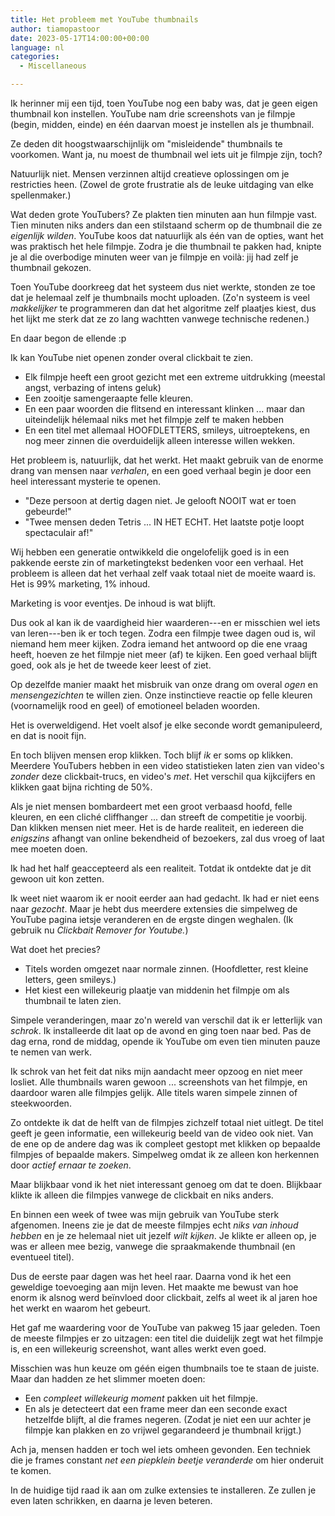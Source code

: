 ```yaml
---
title: Het probleem met YouTube thumbnails
author: tiamopastoor
date: 2023-05-17T14:00:00+00:00
language: nl
categories:
  - Miscellaneous

---
```

Ik herinner mij een tijd, toen YouTube nog een baby was, dat je geen eigen thumbnail kon instellen. YouTube nam drie screenshots van je filmpje (begin, midden, einde) en één daarvan moest je instellen als je thumbnail.

Ze deden dit hoogstwaarschijnlijk om "misleidende" thumbnails te voorkomen. Want ja, nu moest de thumbnail wel iets uit je filmpje zijn, toch? 

Natuurlijk niet. Mensen verzinnen altijd creatieve oplossingen om je restricties heen. (Zowel de grote frustratie als de leuke uitdaging van elke spellenmaker.)

Wat deden grote YouTubers? Ze plakten tien minuten aan hun filmpje vast. Tien minuten niks anders dan een stilstaand scherm op de thumbnail die ze _eigenlijk wilden_. YouTube koos dat natuurlijk als één van de opties, want het was praktisch het hele filmpje. Zodra je die thumbnail te pakken had, knipte je al die overbodige minuten weer van je filmpje en voilà: jij had zelf je thumbnail gekozen.

Toen YouTube doorkreeg dat het systeem dus niet werkte, stonden ze toe dat je helemaal zelf je thumbnails mocht uploaden. (Zo'n systeem is veel _makkelijker_ te programmeren dan dat het algoritme zelf plaatjes kiest, dus het lijkt me sterk dat ze zo lang wachtten vanwege technische redenen.)

En daar begon de ellende :p

Ik kan YouTube niet openen zonder overal clickbait te zien.

  * Elk filmpje heeft een groot gezicht met een extreme uitdrukking (meestal angst, verbazing of intens geluk)
  * Een zooitje samengeraapte felle kleuren.
  * En een paar woorden die flitsend en interessant klinken ... maar dan uiteindelijk hélemaal niks met het filmpje zelf te maken hebben
  * En een titel met allemaal HOOFDLETTERS, smileys, uitroeptekens, en nog meer zinnen die overduidelijk alleen interesse willen wekken.

Het probleem is, natuurlijk, dat het werkt. Het maakt gebruik van de enorme drang van mensen naar _verhalen_, en een goed verhaal begin je door een heel interessant mysterie te openen.

  * "Deze persoon at dertig dagen niet. Je gelooft NOOIT wat er toen gebeurde!"
  * "Twee mensen deden Tetris ... IN HET ECHT. Het laatste potje loopt spectaculair af!"

Wij hebben een generatie ontwikkeld die ongelofelijk goed is in een pakkende eerste zin of marketingtekst bedenken voor een verhaal. Het probleem is alleen dat het verhaal zelf vaak totaal niet de moeite waard is. Het is 99% marketing, 1% inhoud.

Marketing is voor eventjes. De inhoud is wat blijft. 

Dus ook al kan ik de vaardigheid hier waarderen---en er misschien wel iets van leren---ben ik er toch tegen. Zodra een filmpje twee dagen oud is, wil niemand hem meer kijken. Zodra iemand het antwoord op die ene vraag heeft, hoeven ze het filmpje niet meer (af) te kijken. Een goed verhaal blijft goed, ook als je het de tweede keer leest of ziet.

Op dezelfde manier maakt het misbruik van onze drang om overal _ogen_ en _mensengezichten_ te willen zien. Onze instinctieve reactie op felle kleuren (voornamelijk rood en geel) of emotioneel beladen woorden.

Het is overweldigend. Het voelt alsof je elke seconde wordt gemanipuleerd, en dat is nooit fijn.

En toch blijven mensen erop klikken. Toch blijf _ik_ er soms op klikken. Meerdere YouTubers hebben in een video statistieken laten zien van video's _zonder_ deze clickbait-trucs, en video's _met_. Het verschil qua kijkcijfers en klikken gaat bijna richting de 50%. 

Als je niet mensen bombardeert met een groot verbaasd hoofd, felle kleuren, en een cliché cliffhanger ... dan streeft de competitie je voorbij. Dan klikken mensen niet meer. Het is de harde realiteit, en iedereen die _enigszins_ afhangt van online bekendheid of bezoekers, zal dus vroeg of laat mee moeten doen.

Ik had het half geaccepteerd als een realiteit. Totdat ik ontdekte dat je dit gewoon uit kon zetten.

Ik weet niet waarom ik er nooit eerder aan had gedacht. Ik had er niet eens naar _gezocht_. Maar je hebt dus meerdere extensies die simpelweg de YouTube pagina ietsje veranderen en de ergste dingen weghalen. (Ik gebruik nu _Clickbait Remover for Youtube._)

Wat doet het precies?

  * Titels worden omgezet naar normale zinnen. (Hoofdletter, rest kleine letters, geen smileys.)
  * Het kiest een willekeurig plaatje van middenin het filmpje om als thumbnail te laten zien.

Simpele veranderingen, maar zo'n wereld van verschil dat ik er letterlijk van _schrok_. Ik installeerde dit laat op de avond en ging toen naar bed. Pas de dag erna, rond de middag, opende ik YouTube om even tien minuten pauze te nemen van werk.

Ik schrok van het feit dat niks mijn aandacht meer opzoog en niet meer losliet. Alle thumbnails waren gewoon ... screenshots van het filmpje, en daardoor waren alle filmpjes gelijk. Alle titels waren simpele zinnen of steekwoorden. 

Zo ontdekte ik dat de helft van de filmpjes zichzelf totaal niet uitlegt. De titel geeft je geen informatie, een willekeurig beeld van de video ook niet. Van de ene op de andere dag was ik compleet gestopt met klikken op bepaalde filmpjes of bepaalde makers. Simpelweg omdat ik ze alleen kon herkennen door _actief ernaar te zoeken_. 

Maar blijkbaar vond ik het niet interessant genoeg om dat te doen. Blijkbaar klikte ik alleen die filmpjes vanwege de clickbait en niks anders.

En binnen een week of twee was mijn gebruik van YouTube sterk afgenomen. Ineens zie je dat de meeste filmpjes echt _niks van inhoud hebben_ en je ze helemaal niet uit jezelf _wilt kijken_. Je klikte er alleen op, je was er alleen mee bezig, vanwege die spraakmakende thumbnail (en eventueel titel).

Dus de eerste paar dagen was het heel raar. Daarna vond ik het een geweldige toevoeging aan mijn leven. Het maakte me bewust van hoe enorm ik alsnog werd beïnvloed door clickbait, zelfs al weet ik al jaren hoe het werkt en waarom het gebeurt. 

Het gaf me waardering voor de YouTube van pakweg 15 jaar geleden. Toen de meeste filmpjes er zo uitzagen: een titel die duidelijk zegt wat het filmpje is, en een willekeurig screenshot, want alles werkt even goed.

Misschien was hun keuze om géén eigen thumbnails toe te staan de juiste. Maar dan hadden ze het slimmer moeten doen: 

  * Een _compleet willekeurig moment_ pakken uit het filmpje.
  * En als je detecteert dat een frame meer dan een seconde exact hetzelfde blijft, al die frames negeren. (Zodat je niet een uur achter je filmpje kan plakken en zo vrijwel gegarandeerd je thumbnail krijgt.)

Ach ja, mensen hadden er toch wel iets omheen gevonden. Een techniek die je frames constant _net een piepklein beetje veranderde_ om hier onderuit te komen.

In de huidige tijd raad ik aan om zulke extensies te installeren. Ze zullen je even laten schrikken, en daarna je leven beteren.
